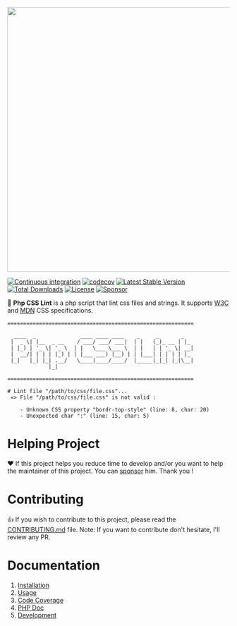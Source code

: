 <p align="center">
  <a href="https://github.com/neilime/easy-win-setup" target="_blank"><img src="https://repository-images.githubusercontent.com/79255687/759bde80-eaaa-11e9-8919-6a8ad3b4a34d" width="600"></a>
</p>

[![Continuous integration](https://github.com/neilime/php-css-lint/workflows/Continuous%20integration/badge.svg)](https://github.com/neilime/php-css-lint/actions?query=workflow%3A%22Continuous+integration%22)
[![codecov](https://codecov.io/gh/neilime/php-css-lint/branch/main/graph/badge.svg?token=eMuwgNub7Z)](https://codecov.io/gh/neilime/php-css-lint)
[![Latest Stable Version](https://poser.pugx.org/neilime/php-css-lint/v/stable)](https://packagist.org/packages/neilime/php-css-lint)
[![Total Downloads](https://poser.pugx.org/neilime/php-css-lint/downloads)](https://packagist.org/packages/neilime/php-css-lint)
[![License](https://poser.pugx.org/neilime/php-css-lint/license)](https://packagist.org/packages/neilime/php-css-lint)
[![Sponsor](https://img.shields.io/badge/%E2%9D%A4-Sponsor-ff69b4)](https://github.com/sponsors/neilime)

📢 **Php CSS Lint** is a php script that lint css files and strings.
It supports [W3C](https://www.w3.org/Style/CSS/) and [MDN](https://developer.mozilla.org/en-US/docs/Web/CSS) CSS specifications.

```
===========================================================

  ____  _              ____ ____ ____    _     _       _
 |  _ \| |__  _ __    / ___/ ___/ ___|  | |   (_)_ __ | |_
 | |_) | '_ \| '_ \  | |   \___ \___ \  | |   | | '_ \| __|
 |  __/| | | | |_) | | |___ ___) |__) | | |___| | | | | |_
 |_|   |_| |_| .__/   \____|____/____/  |_____|_|_| |_|\__|
             |_|

===========================================================

# Lint file "/path/to/css/file.css"...
 => File "/path/to/css/file.css" is not valid :

    - Unknown CSS property "bordr-top-style" (line: 8, char: 20)
    - Unexpected char ":" (line: 15, char: 5)
```

# Helping Project

❤️ If this project helps you reduce time to develop and/or you want to help the maintainer of this project. You can [sponsor](https://github.com/sponsors/neilime) him. Thank you !

# Contributing

👍 If you wish to contribute to this project, please read the [CONTRIBUTING.md](CONTRIBUTING.md) file. Note: If you want to contribute don't hesitate, I'll review any PR.

# Documentation

1. [Installation](https://neilime.github.io/php-css-lint/installation)
2. [Usage](https://neilime.github.io/php-css-lint/usage)
3. [Code Coverage](https://codecov.io/gh/neilime/php-css-lint)
4. [PHP Doc](https://neilime.github.io/php-css-lint/phpdoc)
5. [Development](https://neilime.github.io/php-css-lint/development)
